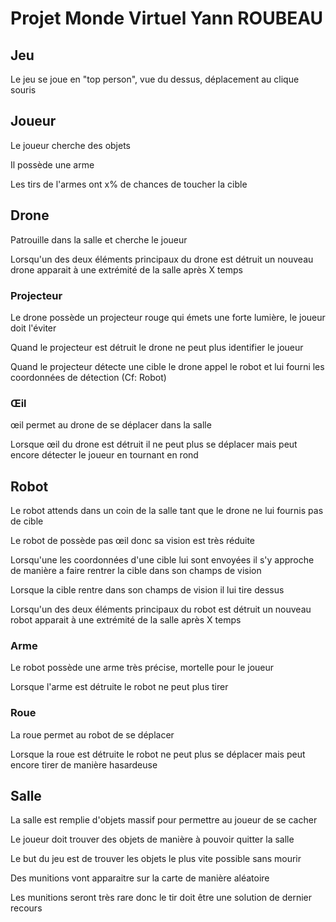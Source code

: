 # Projet Monde Virtuel Yann ROUBEAU

## Jeu

Le jeu se joue en "top person", vue du dessus, déplacement au clique souris

## Joueur

Le joueur cherche des objets

Il possède une arme

Les tirs de l'armes ont x% de chances de toucher la cible

## Drone

Patrouille dans la salle et cherche le joueur

Lorsqu'un des deux éléments principaux du drone est détruit un nouveau drone apparait à une extrémité de la salle après X temps

### Projecteur

Le drone possède un projecteur rouge qui émets une forte lumière, le joueur doit l'éviter

Quand le projecteur est détruit le drone ne peut plus identifier le joueur

Quand le projecteur détecte une cible le drone appel le robot et lui fourni les coordonnées de détection (Cf: Robot)

### Œil

œil permet au drone de se déplacer dans la salle

Lorsque œil du drone est détruit il ne peut plus se déplacer mais peut encore détecter le joueur en tournant en rond

## Robot

Le robot attends dans un coin de la salle tant que le drone ne lui fournis pas de cible

Le robot de possède pas œil donc sa vision est très réduite

Lorsqu'une les coordonnées d'une cible lui sont envoyées il s'y approche de manière a faire rentrer la cible dans son champs de vision

Lorsque la cible rentre dans son champs de vision il lui tire dessus

Lorsqu'un des deux éléments principaux du robot est détruit un nouveau robot apparait à une extrémité de la salle après X temps

### Arme

Le robot possède une arme très précise, mortelle pour le joueur

Lorsque l'arme est détruite le robot ne peut plus tirer

### Roue

La roue permet au robot de se déplacer

Lorsque la roue est détruite le robot ne peut plus se déplacer mais peut encore tirer de manière hasardeuse

## Salle

La salle est remplie d'objets massif pour permettre au joueur de se cacher

Le joueur doit trouver des objets de manière à pouvoir quitter la salle

Le but du jeu est de trouver les objets le plus vite possible sans mourir

Des munitions vont apparaitre sur la carte de manière aléatoire

Les munitions seront très rare donc le tir doit être une solution de dernier recours

